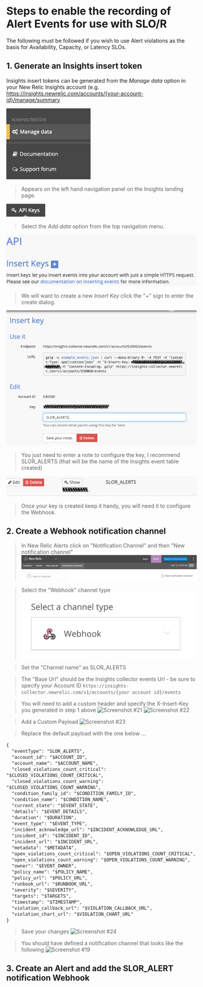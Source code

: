 # Steps to enable the recording of Alert Events for use with SLO/R
The following must be followed if you wish to use Alert violations as the basis for Availability, Capacity, or Latency SLOs.

## 1. Generate an Insights insert token

Insights insert tokens can be generated from the _Manage data_ option in your New Relic Insights account (e.g. https://insights.newrelic.com/accounts/{your-account-id}/manage/summary 

![Screenshot #9](../screenshots/screenshot_09.png)
> Appears on the left hand navigation panel on the Insights landing page.

![Screenshot #11](../screenshots/screenshot_11.png)
> Select the _Add data_ option from the top navigation menu.

![Screenshot #12](../screenshots/screenshot_12.png)
> We will want to create a new _Insert Key_ click the "+" sign to enter the create dialog.

![Screenshot #13](../screenshots/screenshot_13.png)
> You just need to enter a note to configure the key, I recommend SLOR_ALERTS (that will be the name of the Insights event table created)

![Screenshot #14](../screenshots/screenshot_14.png)
> Once your key is created keep it handy, you will need it to configure the Webhook.


## 2. Create a Webhook notification channel
> In New Relic Alerts click on "Notification Channel" and then "New notification channel"
![Screenshot #20](../screenshots/screenshot_20.png)

> Select the "Webhook" channel type
![Screenshot #17](../screenshots/screenshot_17.png)

> Set the "Channel name" as SLOR_ALERTS

> The "Base Url" should be the Insights collector events Url - be sure to specify your Account ID
```https://insights-collector.newrelic.com/v1/accounts/{your account id}/events```

> You will need to add a custom header and specify the X-Insert-Key you generated in step 1 above
![Screenshot #21](../screenshots/screenshot_21.png)
![Screenshot #22](../screenshots/screenshot_22.png)

> Add a Custom Payload
![Screenshot #23](../screenshots/screenshot_23.png)

> Replace the default payload with the one below ...
```
{
  "eventType": "SLOR_ALERTS",
  "account_id": "$ACCOUNT_ID",
  "account_name": "$ACCOUNT_NAME",
  "closed_violations_count_critical": "$CLOSED_VIOLATIONS_COUNT_CRITICAL",
  "closed_violations_count_warning": "$CLOSED_VIOLATIONS_COUNT_WARNING",
  "condition_family_id": "$CONDITION_FAMILY_ID",
  "condition_name": "$CONDITION_NAME",
  "current_state": "$EVENT_STATE",
  "details": "$EVENT_DETAILS",
  "duration": "$DURATION",
  "event_type": "$EVENT_TYPE",
  "incident_acknowledge_url": "$INCIDENT_ACKNOWLEDGE_URL",
  "incident_id": "$INCIDENT_ID",
  "incident_url": "$INCIDENT_URL",
  "metadata": "$METADATA",
  "open_violations_count_critical": "$OPEN_VIOLATIONS_COUNT_CRITICAL",
  "open_violations_count_warning": "$OPEN_VIOLATIONS_COUNT_WARNING",
  "owner": "$EVENT_OWNER",
  "policy_name": "$POLICY_NAME",
  "policy_url": "$POLICY_URL",
  "runbook_url": "$RUNBOOK_URL",
  "severity": "$SEVERITY",
  "targets": "$TARGETS",
  "timestamp": "$TIMESTAMP",
  "violation_callback_url": "$VIOLATION_CALLBACK_URL",
  "violation_chart_url": "$VIOLATION_CHART_URL"
}
```
> Save your changes 
![Screenshot #24](../screenshots/screenshot_24.png)

> You should have defined a notification channel that looks like the following
 ![Screenshot #19](../screenshots/screenshot_19.png)

## 3. Create an Alert and add the SLOR_ALERT notification Webhook



